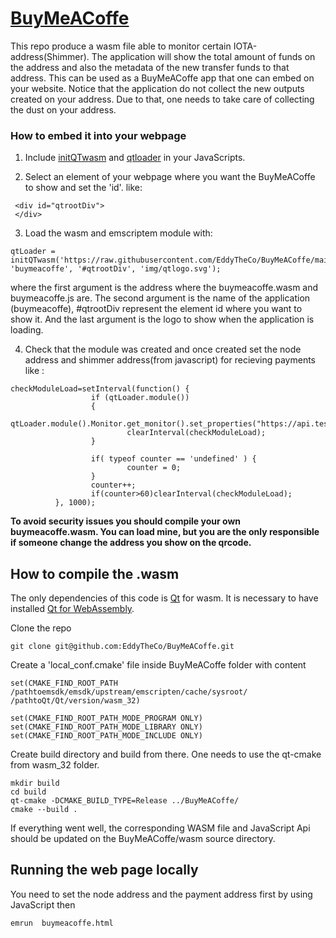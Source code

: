 # [BuyMeACoffe](https://eddytheco.github.io/initQTwasm/?after_body_url=https://raw.githubusercontent.com/EddyTheCo/BuyMeACoffe/main/wasm/afterbody.html&init_scripts=https://raw.githubusercontent.com/EddyTheCo/BuyMeACoffe/main/wasm/AfterInitFunctions.js&github_repo=https://github.com/EddyTheCo/BuyMeACoffe&readme_url=https://github.com/EddyTheCo/BuyMeACoffe/README.md)

This repo produce a wasm file able to monitor certain IOTA-address(Shimmer).
The application will show the total amount of funds on the address and also the metadata of the new transfer funds to that address.
This can be used as a BuyMeACoffe app that one can embed on your website.
Notice that the application do not collect the new outputs created on your address.
Due to that, one needs to take care of collecting the dust on your address.

### How to embed it into your webpage

1. Include [initQTwasm](https://github.com/EddyTheCo/initQTwasm/blob/main/js/initQTwasm.js) and [qtloader](https://github.com/EddyTheCo/initQTwasm/blob/main/qtloader.js) in your JavaScripts.

2. Select an element of your webpage where you want the BuyMeACoffe to show and set the 'id'.
like:
```
 <div id="qtrootDiv">
 </div>
```

3. Load  the wasm and emscriptem module with:
```
qtLoader = initQTwasm('https://raw.githubusercontent.com/EddyTheCo/BuyMeACoffe/main/wasm/', 'buymeacoffe', '#qtrootDiv', 'img/qtlogo.svg');

```
where the first argument is the address where the buymeacoffe.wasm and buymeacoffe.js are.
The second argument is the name of the application (buymeacoffe), #qtrootDiv represent the element id where you want to show it.
And the last argument is the logo to show when the application is loading. 



4. Check that the module was created and once created set the node address and shimmer address(from javascript) for recieving payments like :
```
checkModuleLoad=setInterval(function() {
                  if (qtLoader.module())
                  {
                          qtLoader.module().Monitor.get_monitor().set_properties("https://api.testnet.shimmer.network","rms1qrzgmpr0lzvqxzu73qakkvg7v2qd2lngkaf64w256c76vepag4sqs27e25s");
                          clearInterval(checkModuleLoad);
                  }
  
                  if( typeof counter == 'undefined' ) {
                          counter = 0;
                  }
                  counter++;
                  if(counter>60)clearInterval(checkModuleLoad);
          }, 1000);
``` 
**To avoid security issues you should compile your own buymeacoffe.wasm.
You can load mine, but you are the only responsible if someone change the address you show on the qrcode.**


## How to compile the .wasm 
The only dependencies of this code is [Qt](https://www.qt.io/) for wasm.
It is necessary to have installed [Qt for WebAssembly](https://doc.qt.io/qt-6/wasm.html). 

Clone the repo
```
git clone git@github.com:EddyTheCo/BuyMeACoffe.git 
```
Create a 'local_conf.cmake' file inside BuyMeACoffe folder with content
```
set(CMAKE_FIND_ROOT_PATH /pathtoemsdk/emsdk/upstream/emscripten/cache/sysroot/ /pathtoQt/Qt/version/wasm_32)

set(CMAKE_FIND_ROOT_PATH_MODE_PROGRAM ONLY)
set(CMAKE_FIND_ROOT_PATH_MODE_LIBRARY ONLY)
set(CMAKE_FIND_ROOT_PATH_MODE_INCLUDE ONLY)
```

Create build directory and build from there. One needs to use the qt-cmake from wasm_32 folder.
```
mkdir build 
cd build
qt-cmake -DCMAKE_BUILD_TYPE=Release ../BuyMeACoffe/
cmake --build . 
```

If everything went well, the corresponding WASM file and JavaScript Api should be updated on the BuyMeACoffe/wasm source directory. 

## Running the web page locally

You need to set the node address and the payment address first by using JavaScript then 
```
emrun  buymeacoffe.html
```

